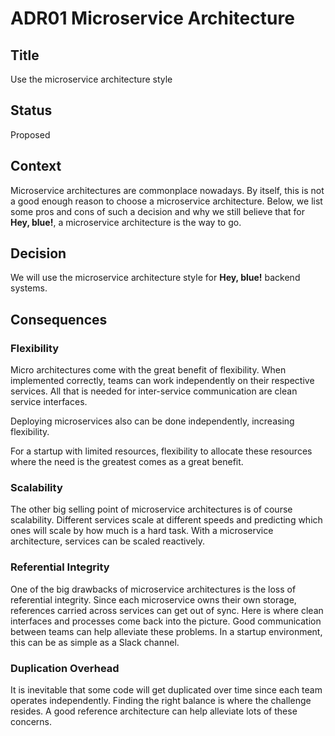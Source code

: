 # ADR01 Microservice Architecture

## Title
Use the microservice architecture style

## Status
Proposed

## Context
Microservice architectures are commonplace nowadays. By itself, this is not a good enough reason to choose 
a microservice architecture. Below, we list some pros and cons of such a decision and why we still believe
that for **Hey, blue!**, a microservice architecture is the way to go.

## Decision
We will use the microservice architecture style for **Hey, blue!** backend systems.

## Consequences

### Flexibility
Micro architectures come with the great benefit of flexibility. When implemented correctly, teams can work 
independently on their respective services. All that is needed for inter-service communication
are clean service interfaces.

Deploying microservices also can be done independently, increasing flexibility.

For a startup with limited resources, flexibility to allocate these resources where the need is the greatest comes as
a great benefit.

### Scalability
The other big selling point of microservice architectures is of course scalability. Different services scale at 
different speeds and predicting which ones will scale by how much is a hard task. With a microservice architecture,
services can be scaled reactively.

### Referential Integrity
One of the big drawbacks of microservice architectures is the loss of referential integrity. Since each 
microservice owns their own storage, references carried across services can get out of sync. Here is where 
clean interfaces and processes come back into the picture. Good communication between teams can help alleviate 
these problems. In a startup environment, this can be as simple as a Slack channel.

### Duplication Overhead
It is inevitable that some code will get duplicated over time since each team operates independently. Finding the
right balance is where the challenge resides. A good reference architecture can help alleviate lots of these concerns.